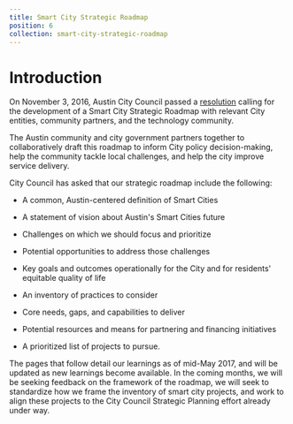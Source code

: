 ```yaml
---
title: Smart City Strategic Roadmap
position: 6
collection: smart-city-strategic-roadmap
---
```


# Introduction

On November 3, 2016, Austin City Council passed a [resolution](https://smartaustin.bloomfire.com/posts/1327070-city-of-austin-moving-forward-with-a-smart-cities-strategic-roadmap) calling for the development of a Smart City Strategic Roadmap with relevant City entities, community partners, and the technology community.

The Austin community and city government partners together to collaboratively draft this roadmap to inform City policy decision-making, help the community tackle local challenges, and help the city improve service delivery.

City Council has asked that our strategic roadmap include the following:

* A common, Austin-centered definition of Smart Cities

* A statement of vision about Austin's Smart Cities future

* Challenges on which we should focus and prioritize

* Potential opportunities to address those challenges

* Key goals and outcomes operationally for the City and for residents' equitable quality of life

* An inventory of practices to consider

* Core needs, gaps, and capabilities to deliver

* Potential resources and means for partnering and financing initiatives

* A prioritized list of projects to pursue.

The pages that follow detail our learnings as of mid-May 2017, and will be updated as new learnings become available. In the coming months, we will be seeking feedback on the framework of the roadmap, we will seek to standardize how we frame the inventory of smart city projects, and work to align these projects to the City Council Strategic Planning effort already under way.